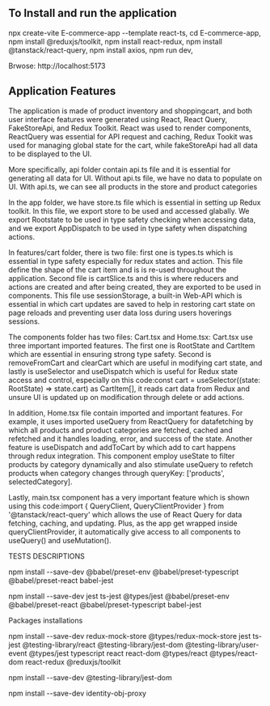 
## To Install and run the application
npx create-vite E-commerce-app --template react-ts,
cd E-commerce-app,
npm install @reduxjs/toolkit,
npm install react-redux,
npm install @tanstack/react-query,
npm install axios,
npm run dev,

Brwose: http://localhost:5173

## Application Features

The application is made of product inventory and shoppingcart, and both user interface features were generated using React, React Query, FakeStoreApi, and Redux Toolkit. React was used to render components, ReactQuery was essential for API request and caching, Redux Tookit was used for managing global state for the cart, while fakeStoreApi had all data to be displayed to the UI.


More specifically, api folder contain api.ts file and it is essential for generating all data for UI. Without api.ts file, we have no data to populate on UI. With api.ts, we can see all products in the store and product categories

In the app folder, we have store.ts file which is essential in setting up Redux toolkit. In this file, we export store to be used and accessed glabally. We export Rootstate to be used in type safety checking when accessing data, and we export AppDispatch to be used in type safety when dispatching actions.

In features/cart folder, there is two file: first one is types.ts which is essential in type safety especially for redux states and action. This file define the shape of the cart item and is is re-used throughout the application.
Second file is cartSlice.ts and this is where reducers and actions are created and after being created, they are exported to be used in components. This file use sessionStorage, a built-in Web-API which is essential in which cart updates are saved to help in restoring cart state on page reloads and preventing user data loss during users hoverings sessions.

The components folder has two files: Cart.tsx and Home.tsx: Cart.tsx use three important imported  features. The first one is RootState and CartItem which are essential in ensuring strong type safety. Second is removeFromCart and clearCart which are useful in modifying cart state, and lastly is useSelector and useDispatch which is useful for Redux state access and control, especially on this code:const cart = useSelector((state: RootState) => state.cart) as CartItem[], it reads cart data from Redux and unsure UI is updated up on modification through delete or add actions.

In addition, Home.tsx file contain imported and important features. For example, it uses imported useQuery from ReactQuery for datafetching by which all products and product categories are fetched, cached and refetched and it handles loading, error, and success of the state. Another feature is useDispatch and addToCart by which add to cart happens through redux integration. This component employ useState to filter products by category dynamically and also stimulate useQuery to refetch products when category changes through queryKey: ['products', selectedCategory]. 

Lastly, main.tsx component has a very important feature which is shown using this code:import { QueryClient, QueryClientProvider } from '@tanstack/react-query' which allows the use of React Query for data fetching, caching, and updating. Plus, as the app get wrapped inside queryClientProvider, it automatically give access to all components to useQuery() and useMutation().


TESTS DESCRIPTIONS




npm install --save-dev @babel/preset-env @babel/preset-typescript @babel/preset-react babel-jest


npm install --save-dev jest ts-jest @types/jest @babel/preset-env @babel/preset-react @babel/preset-typescript babel-jest

Packages installations

npm install --save-dev redux-mock-store @types/redux-mock-store jest ts-jest @testing-library/react @testing-library/jest-dom @testing-library/user-event @types/jest typescript react react-dom @types/react @types/react-dom react-redux @reduxjs/toolkit


npm install --save-dev @testing-library/jest-dom


npm install --save-dev identity-obj-proxy



